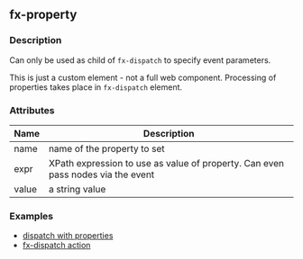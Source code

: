 ## fx-property

### Description

Can only be used as child of `fx-dispatch` to specify event parameters.

This is just a custom element - not a full web component. Processing of properties takes
place in `fx-dispatch` element.

### Attributes

| Name | Description | 
|------|-------------| 
| name | name of the property to set |
| expr | XPath expression to use as value of property. Can even pass nodes via the event |
| value | a string value |

### Examples

* [dispatch with properties](../demo/event-test.html)
* [fx-dispatch action](../demo/fx-dispatch.html)
